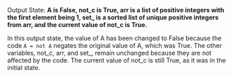 Output State: **A is False, not_c is True, arr is a list of positive integers with the first element being 1, set_ is a sorted list of unique positive integers from arr, and the current value of not_c is True.**

In this output state, the value of A has been changed to False because the code `A = not A` negates the original value of A, which was True. The other variables, not_c, arr, and set_, remain unchanged because they are not affected by the code. The current value of not_c is still True, as it was in the initial state.